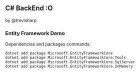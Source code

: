 ## C# BackEnd :O
by @trevisharp

### Entity Framework Demo 

Dependencies and packages commands:

```
dotnet add package Microsoft.EntityFrameworkCore
dotnet add package Microsoft.EntityFrameworkCore.Tools
dotnet add package Microsoft.EntityFrameworkCore.SqlServer
dotnet add package Microsoft.EntityFrameworkCore.InMemory
```